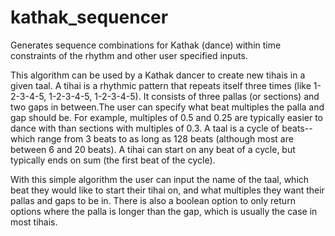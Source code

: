 # kathak_sequencer
Generates sequence combinations for Kathak (dance) within time constraints of the rhythm and other user specified inputs.

This algorithm can be used by a Kathak dancer to create new tihais in a given taal. A tihai is a rhythmic pattern that repeats itself three times (like 1-2-3-4-5, 1-2-3-4-5, 1-2-3-4-5). It consists of three pallas (or sections) and two gaps in between.The user can specify what beat multiples the palla and gap should be. For example, multiples of 0.5 and 0.25 are typically easier to dance with than sections with multiples of 0.3. A taal is a cycle of beats-- which range from 3 beats to as long as 128 beats (although most are between 6 and 20 beats). A tihai can start on any beat of a cycle, but typically ends on sum (the first beat of the cycle).

With this simple algorithm the user can input the name of the taal, which beat they would like to start their tihai on, and what multiples they want their pallas and gaps to be in. There is also a boolean option to only return options where the palla is longer than the gap, which is usually the case in most tihais.
